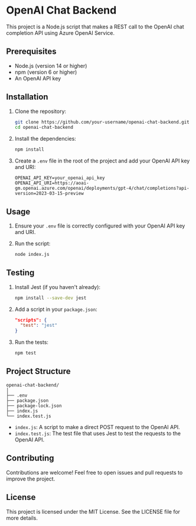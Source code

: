 # OpenAI Chat Backend

This project is a Node.js script that makes a REST call to the OpenAI chat completion API using Azure OpenAI Service.

## Prerequisites

- Node.js (version 14 or higher)
- npm (version 6 or higher)
- An OpenAI API key

## Installation

1. Clone the repository:

   ```sh
   git clone https://github.com/your-username/openai-chat-backend.git
   cd openai-chat-backend
   ```

2. Install the dependencies:

   ```sh
   npm install
   ```

3. Create a `.env` file in the root of the project and add your OpenAI API key and URI:

   ```plaintext
   OPENAI_API_KEY=your_openai_api_key
   OPENAI_API_URI=https://aoai-gm.openai.azure.com/openai/deployments/gpt-4/chat/completions?api-version=2023-03-15-preview
   ```

## Usage

1. Ensure your `.env` file is correctly configured with your OpenAI API key and URI.

2. Run the script:

   ```sh
   node index.js
   ```

## Testing

1. Install Jest (if you haven't already):

   ```sh
   npm install --save-dev jest
   ```

2. Add a script in your `package.json`:

   ```json
   "scripts": {
     "test": "jest"
   }
   ```

3. Run the tests:

   ```sh
   npm test
   ```

## Project Structure

```plaintext
openai-chat-backend/
│
├── .env
├── package.json
├── package-lock.json
├── index.js
└── index.test.js
```

- `index.js`: A script to make a direct POST request to the OpenAI API.
- `index.test.js`: The test file that uses Jest to test the requests to the OpenAI API.

## Contributing

Contributions are welcome! Feel free to open issues and pull requests to improve the project.

## License

This project is licensed under the MIT License. See the LICENSE file for more details.